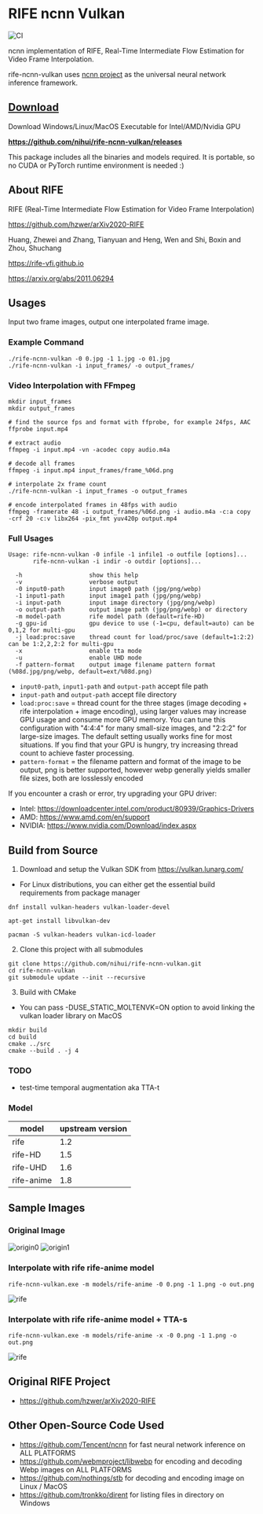 # RIFE ncnn Vulkan

![CI](https://github.com/nihui/rife-ncnn-vulkan/workflows/CI/badge.svg)

ncnn implementation of RIFE, Real-Time Intermediate Flow Estimation for Video Frame Interpolation.

rife-ncnn-vulkan uses [ncnn project](https://github.com/Tencent/ncnn) as the universal neural network inference framework.

## [Download](https://github.com/nihui/rife-ncnn-vulkan/releases)

Download Windows/Linux/MacOS Executable for Intel/AMD/Nvidia GPU

**https://github.com/nihui/rife-ncnn-vulkan/releases**

This package includes all the binaries and models required. It is portable, so no CUDA or PyTorch runtime environment is needed :)

## About RIFE

RIFE (Real-Time Intermediate Flow Estimation for Video Frame Interpolation)

https://github.com/hzwer/arXiv2020-RIFE

Huang, Zhewei and Zhang, Tianyuan and Heng, Wen and Shi, Boxin and Zhou, Shuchang

https://rife-vfi.github.io

https://arxiv.org/abs/2011.06294

## Usages

Input two frame images, output one interpolated frame image.

### Example Command

```shell
./rife-ncnn-vulkan -0 0.jpg -1 1.jpg -o 01.jpg
./rife-ncnn-vulkan -i input_frames/ -o output_frames/
```

### Video Interpolation with FFmpeg

```shell
mkdir input_frames
mkdir output_frames

# find the source fps and format with ffprobe, for example 24fps, AAC
ffprobe input.mp4

# extract audio
ffmpeg -i input.mp4 -vn -acodec copy audio.m4a

# decode all frames
ffmpeg -i input.mp4 input_frames/frame_%06d.png

# interpolate 2x frame count
./rife-ncnn-vulkan -i input_frames -o output_frames

# encode interpolated frames in 48fps with audio
ffmpeg -framerate 48 -i output_frames/%06d.png -i audio.m4a -c:a copy -crf 20 -c:v libx264 -pix_fmt yuv420p output.mp4
```

### Full Usages

```console
Usage: rife-ncnn-vulkan -0 infile -1 infile1 -o outfile [options]...
       rife-ncnn-vulkan -i indir -o outdir [options]...

  -h                   show this help
  -v                   verbose output
  -0 input0-path       input image0 path (jpg/png/webp)
  -1 input1-path       input image1 path (jpg/png/webp)
  -i input-path        input image directory (jpg/png/webp)
  -o output-path       output image path (jpg/png/webp) or directory
  -m model-path        rife model path (default=rife-HD)
  -g gpu-id            gpu device to use (-1=cpu, default=auto) can be 0,1,2 for multi-gpu
  -j load:proc:save    thread count for load/proc/save (default=1:2:2) can be 1:2,2,2:2 for multi-gpu
  -x                   enable tta mode
  -u                   enable UHD mode
  -f pattern-format    output image filename pattern format (%08d.jpg/png/webp, default=ext/%08d.png)
```

- `input0-path`, `input1-path` and `output-path` accept file path
- `input-path` and `output-path` accept file directory
- `load:proc:save` = thread count for the three stages (image decoding + rife interpolation + image encoding), using larger values may increase GPU usage and consume more GPU memory. You can tune this configuration with "4:4:4" for many small-size images, and "2:2:2" for large-size images. The default setting usually works fine for most situations. If you find that your GPU is hungry, try increasing thread count to achieve faster processing.
- `pattern-format` = the filename pattern and format of the image to be output, png is better supported, however webp generally yields smaller file sizes, both are losslessly encoded

If you encounter a crash or error, try upgrading your GPU driver:

- Intel: https://downloadcenter.intel.com/product/80939/Graphics-Drivers
- AMD: https://www.amd.com/en/support
- NVIDIA: https://www.nvidia.com/Download/index.aspx

## Build from Source

1. Download and setup the Vulkan SDK from https://vulkan.lunarg.com/
  - For Linux distributions, you can either get the essential build requirements from package manager
```shell
dnf install vulkan-headers vulkan-loader-devel
```
```shell
apt-get install libvulkan-dev
```
```shell
pacman -S vulkan-headers vulkan-icd-loader
```

2. Clone this project with all submodules

```shell
git clone https://github.com/nihui/rife-ncnn-vulkan.git
cd rife-ncnn-vulkan
git submodule update --init --recursive
```

3. Build with CMake
  - You can pass -DUSE_STATIC_MOLTENVK=ON option to avoid linking the vulkan loader library on MacOS

```shell
mkdir build
cd build
cmake ../src
cmake --build . -j 4
```

### TODO

* test-time temporal augmentation aka TTA-t

### Model

| model | upstream version |
|---|---|
| rife | 1.2 |
| rife-HD | 1.5 |
| rife-UHD | 1.6 |
| rife-anime | 1.8 |

## Sample Images

### Original Image

![origin0](images/0.png)
![origin1](images/1.png)

### Interpolate with rife rife-anime model

```shell
rife-ncnn-vulkan.exe -m models/rife-anime -0 0.png -1 1.png -o out.png
```

![rife](images/out.png)

### Interpolate with rife rife-anime model + TTA-s

```shell
rife-ncnn-vulkan.exe -m models/rife-anime -x -0 0.png -1 1.png -o out.png
```

![rife](images/outx.png)

## Original RIFE Project

- https://github.com/hzwer/arXiv2020-RIFE

## Other Open-Source Code Used

- https://github.com/Tencent/ncnn for fast neural network inference on ALL PLATFORMS
- https://github.com/webmproject/libwebp for encoding and decoding Webp images on ALL PLATFORMS
- https://github.com/nothings/stb for decoding and encoding image on Linux / MacOS
- https://github.com/tronkko/dirent for listing files in directory on Windows

